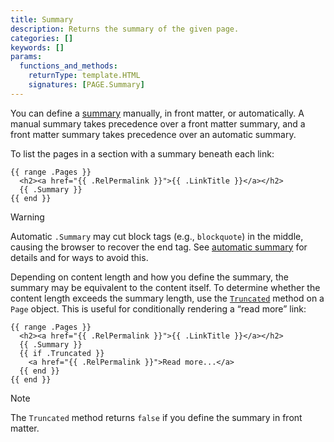 ```yaml
---
title: Summary
description: Returns the summary of the given page.
categories: []
keywords: []
params:
  functions_and_methods:
    returnType: template.HTML
    signatures: [PAGE.Summary]
---
```


<!-- Do not remove the manual summary divider below. -->
<!-- If you do, you will break its first literal usage on this page. -->

<!--more-->

You can define a [summary] manually, in front matter, or automatically. A manual summary takes precedence over a front matter summary, and a front matter summary takes precedence over an automatic summary.

To list the pages in a section with a summary beneath each link:

```go-html-template
{{ range .Pages }}
  <h2><a href="{{ .RelPermalink }}">{{ .LinkTitle }}</a></h2>
  {{ .Summary }}
{{ end }}
```

> [!warning]
> Automatic `.Summary` may cut block tags (e.g., `blockquote`) in the middle, causing the browser to recover the end tag. See [automatic summary] for details and for ways to avoid this.

Depending on content length and how you define the summary, the summary may be equivalent to the content itself. To determine whether the content length exceeds the summary length, use the [`Truncated`] method on a `Page` object. This is useful for conditionally rendering a “read more” link:

```go-html-template
{{ range .Pages }}
  <h2><a href="{{ .RelPermalink }}">{{ .LinkTitle }}</a></h2>
  {{ .Summary }}
  {{ if .Truncated }}
    <a href="{{ .RelPermalink }}">Read more...</a>
  {{ end }}
{{ end }}
```

> [!note]
> The `Truncated` method returns `false` if you define the summary in front matter.

[`Truncated`]: /methods/page/truncated
[summary]: /content-management/summaries/
[automatic summary]: /content-management/summaries/#automatic-summary
